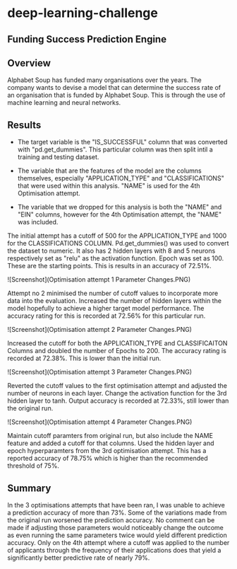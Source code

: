 # deep-learning-challenge

## Funding Success Prediction Engine

## Overview

Alphabet Soup has funded many organisations over the years. The company wants to devise a model that can determine the success rate of an organisation that is funded by Alphabet Soup. This is through the use of machine learning and neural networks. 


## Results

* The target variable is the "IS_SUCCESSFUL" column that was converted with "pd.get_dummies". This particular column was then split intil a training and testing dataset.

* The variable that are the features of the model are the columns themselves, especially "APPLICATION_TYPE" and "CLASSIFICATIONS" that were used within this analysis. "NAME" is used for the 4th Optimisation attempt.

* The variable that we dropped for this analysis is both the "NAME" and "EIN" columns, however for the 4th Optimisation attempt, the "NAME" was included.

The initial attempt has a cutoff of 500 for the APPLICATION_TYPE and 1000 for the CLASSIFICATIONS COLUMN. Pd.get_dummies() was used to convert the dataset to numeric. It also has 2 hidden layers with 8 and 5 neurons respectively set as "relu" as the activation function. Epoch was set as 100. These are the starting points. This is results in an accuracy of 72.51%.



![Screenshot](Optimisation attempt 1 Parameter Changes.PNG)

Attempt no 2 minimised the number of cutoff values to incorporate more data into the evaluation. Increased the number of hidden layers within the model hopefully to achieve a higher target model performance. The accuracy rating for this is recorded at 72.56% for this particular run. 

![Screenshot](Optimisation attempt 2 Parameter Changes.PNG)

Increased the cutoff for both the APPLICATION_TYPE and CLASSIFICAITON Columns and doubled the number of Epochs to 200. The accuracy rating is recorded at 72.38%. This is lower than the initial run.

![Screenshot](Optimisation attempt 3 Parameter Changes.PNG)

Reverted the cutoff values to the first optimisation attempt and adjusted the number of neurons in each layer. Change the activation function for the 3rd hidden layer to tanh. Output accuracy is recorded at 72.33%, still lower than the original run. 

![Screenshot](Optimisation attempt 4 Parameter Changes.PNG)

Maintain cutoff paramters from original run, but also include the NAME feature and added a cutoff for that columns. Used the hidden layer and epoch hyperparamters from the 3rd optimisation attempt. This has a reported accuracy of 78.75% which is higher than the recommended threshold of 75%.

## Summary

In the 3 optimisations attempts that have been ran, I was unable to achieve a prediction accuracy of more than 73%. Some of the variations made from the original run worsened the prediction accuracy. No comment can be made if adjusting those parameters would noticeably change the outcome as even running the same parameters twice would yield different prediction accuracy. Only on the 4th attempt where a cutoff was applied to the number of applicants through the frequency of their applications does that yield a significantly better predictive rate of nearly 79%.  